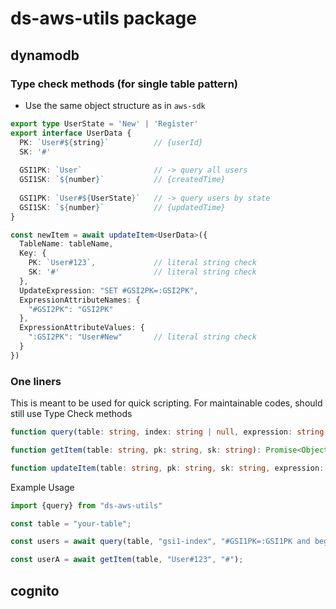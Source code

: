 # ds-aws-utils package

## dynamodb

### Type check methods (for single table pattern)

- Use the same object structure as in `aws-sdk`

```ts
export type UserState = 'New' | 'Register'
export interface UserData {
  PK: `User#${string}`          // {userId}
  SK: '#'
  
  GSI1PK: `User`                // -> query all users
  GSI1SK: `${number}`           // {createdTime}
  
  GSI1PK: `User#${UserState}`   // -> query users by state
  GSI1SK: `${number}`           // {updatedTime}
}

const newItem = await updateItem<UserData>({
  TableName: tableName,
  Key: {
    PK: `User#123`,             // literal string check
    SK: '#'                     // literal string check
  },
  UpdateExpression: "SET #GSI2PK=:GSI2PK",
  ExpressionAttributeNames: {
    "#GSI2PK": "GSI2PK"          
  },
  ExpressionAttributeValues: {
    ":GSI2PK": "User#New"       // literal string check
  }
})
```

### One liners 

This is meant to be used for quick scripting. For maintainable codes, should still use Type Check methods


```ts
function query(table: string, index: string | null, expression: string, pk, sk?: string, pages: number = 1, forward: boolean = true): Promise<object[]> {}

function getItem(table: string, pk: string, sk: string): Promise<Object> {}

function updateItem(table: string, pk: string, sk: string, expression: string, props: {names, values, condition}): Promise<Object> {}
```

Example Usage

```js
import {query} from "ds-aws-utils"

const table = "your-table";

const users = await query(table, "gsi1-index", "#GSI1PK=:GSI1PK and begin_with(#GSI1PK,:#GSI1SK)", "User", "SignedUp#", 1, false);

const userA = await getItem(table, "User#123", "#");
```

## cognito

```ts
```